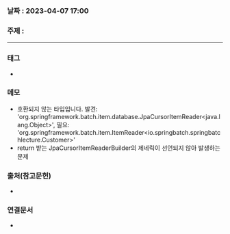### 날짜 : 2023-04-07 17:00
### 주제 :
---
### 태그
* 

### 메모
* 호환되지 않는 타입입니다. 발견: 'org.springframework.batch.item.database.JpaCursorItemReader<java.lang.Object>', 필요: 'org.springframework.batch.item.ItemReader<io.springbatch.springbatchlecture.Customer>'
* return 받는 JpaCursorItemReaderBuilder의 제네릭이 선언되지 않아 발생하는 문제

### 출처(참고문헌)
-  

### 연결문서
- 